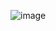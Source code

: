 ![image](https://github.com/ShahbazVK/snake-hiss/assets/63925374/9ebb51cf-f8e1-43e9-a9fd-32c601d179ba)
